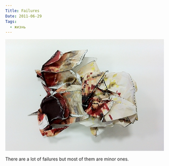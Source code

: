 ```yaml
---
Title: Failures
Date: 2011-06-29
Tags:
  - жизнь
---
```


![failures.jpg](images/failures.jpg)

There are a lot of failures but most of them are minor ones.